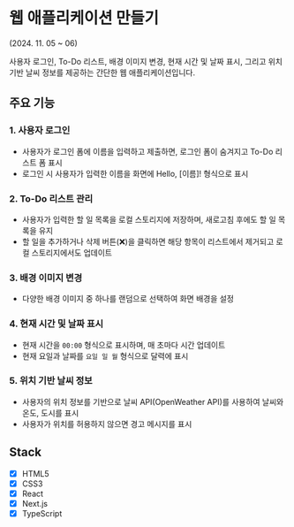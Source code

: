 # 웹 애플리케이션 만들기

(2024. 11. 05 ~ 06)

사용자 로그인, To-Do 리스트, 배경 이미지 변경, 현재 시간 및 날짜 표시, 그리고 위치 기반 날씨 정보를 제공하는 간단한 웹 애플리케이션입니다.

## 주요 기능

### 1. 사용자 로그인

- 사용자가 로그인 폼에 이름을 입력하고 제출하면, 로그인 폼이 숨겨지고 To-Do 리스트 폼 표시
- 로그인 시 사용자가 입력한 이름을 화면에 Hello, [이름]! 형식으로 표시

### 2. To-Do 리스트 관리

- 사용자가 입력한 할 일 목록을 로컬 스토리지에 저장하며, 새로고침 후에도 할 일 목록을 유지
- 할 일을 추가하거나 삭제 버튼(❌)을 클릭하면 해당 항목이 리스트에서 제거되고 로컬 스토리지에서도 업데이트

### 3. 배경 이미지 변경

- 다양한 배경 이미지 중 하나를 랜덤으로 선택하여 화면 배경을 설정

### 4. 현재 시간 및 날짜 표시

- 현재 시간을 `00:00` 형식으로 표시하며, 매 초마다 시간 업데이트
- 현재 요일과 날짜를 `요일 일 월` 형식으로 달력에 표시

### 5. 위치 기반 날씨 정보

- 사용자의 위치 정보를 기반으로 날씨 API(OpenWeather API)를 사용하여 날씨와 온도, 도시를 표시
- 사용자가 위치를 허용하지 않으면 경고 메시지를 표시

## Stack

- [x] HTML5
- [x] CSS3
- [x] React
- [x] Next.js
- [x] TypeScript
